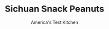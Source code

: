 ---
layout: ../../layouts/MarkdownPostLayout.astro
title: Sichuan Snack Peanuts
author: America's Test Kitchen
pubDate: 2023-03-15
description: "This next-level spicy, crunchy snack is easy to make and hard to resist."
image_url: https://res.cloudinary.com/hksqkdlah/image/upload/ar_1:1,c_fill,dpr_2.0,f_auto,fl_lossy.progressive.strip_profile,g_faces:auto,q_auto:low,w_344/SFS_HowToMakeSzechuanStylePeanuts-6_aljn5e
tags: ["Side Dishes","Snacks"]
calories: 3056
protein: 12
carbohydrates: 7
fats: 25
fiber: 4
ingredients: ["3¼ cups (1 pound), unsalted dry-roasted peanuts","2 tablespoons, peanut or vegetable oil","10 whole dried Sichuan, chiles, stemmed, seeded, and sliced ¼ inch thick on bias (optional)","1 tablespoon, Sichuan peppercorns, plus 1 teaspoon ground Sichuan peppercorns","2 teaspoons, Sichuan chili flakes","2 teaspoons, sugar","1½ teaspoons, table salt","½ teaspoon, five-spice powder","½ teaspoon, white pepper"]
serves: 10
time: "20 minutes, plus 1 hour cooling"
instructions: ["Combine peanuts and oil in 12-inch nonstick skillet over medium heat. Cook, stirring frequently, until peanuts begin to darken, 6 to 8 minutes.","Stir in sliced chiles, if using; whole and ground peppercorns; chili flakes; sugar; salt; five-spice powder; and white pepper. Cook, tossing vigorously, until peanuts are evenly coated and spices are fragrant, about 1 minute. Transfer peanuts to bowl and let cool completely, about 1 hour. Stir to redistribute spices before serving. (Peanuts can be stored in airtight container for up to 1 week; shake before serving.)"]
nutrition: ["476 mg Potassium, K","191 mg Phosphorus, P","52 mg Calcium, Ca","2 mg Iron, Fe","88 mg Magnesium, Mg","221 mg Sodium, Na","1 mg Zinc, Zn","25 g Total lipid (fat)","6 mg Niacin","13 g Fatty acids, total monounsaturated","7 g Fatty acids, total polyunsaturated","64 mg Vitamin C, total ascorbic acid","3 g Fatty acids, total saturated","4 g Fiber, total dietary","119 µg Folate, food","5 g Sugars, total","7 µg Vitamin K (phylloquinone)","43 g Water","12 g Carbohydrate, by difference","119 µg Folate, DFE","12 g Protein","4 mg Vitamin E (alpha-tocopherol)","22 µg Vitamin A, RAE","7 g Carbohydrates (net)","305 kcal Energy","3056 calories"]
notes: "If you cant find Sichuan chili flakes, you can substitute gochugaru (Korean red pepper flakes). Alternatively, you can substitute red pepper flakes, but the nuts will be spicier and less aromatic. Sichuan peppercorns provide a unique tingly, numbing sensation thats important here; find them in the spice aisle at Asian markets or online. If youre spice-averse or sensitive to the numbing sensation from the Sichuan peppercorns, use less chili flakes and peppercorns. To seed the whole dried Sichuan chiles, snip off the stems with kitchen shears and scrape out the seeds with a toothpick. You can also use kitchen shears to slice the chiles."
---